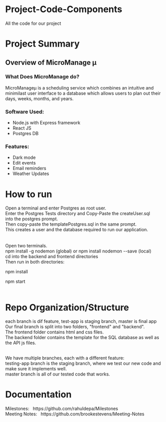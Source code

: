 # Project-Code-Components
All the code for our project

<h1>Project Summary</h1>

<h2>Overview of MicroManage &mu;</h2>
  <h3>What Does MicroManage do?</h3>
    MicroManage&mu; is a scheduling service which combines an
      intuitive and minimilast user interface to a database which allows
      users to plan out their days, weeks, months, and years. <br>

  <h3>Software Used: </h3>  
  <ul>
    <li> Node.js with Express framework</li>
    <li> React JS</li>
    <li> Postgres DB </li>
  </ul>
  
  <h3>Features:</h3>
  <ul>
    <li> Dark mode </li>
    <li> Edit events </li>
    <li> Email reminders </li>
    <li> Weather Updates </li>
  </ul>
  
<h1>How to run</h1>
Open a terminal and enter Postgres as root user.<br>
Enter the Postgres Tests directory and Copy-Paste the createUser.sql<br>
into the postgres prompt.<br>
Then copy-paste the templatePostgres.sql in the same prompt.<br>
This creates a user and the database required to run our application. <br>
<br>
<br>
Open two terminals. <br>
npm install -g nodemon (global) or npm install nodemon --save (local)<br>
cd into the backend and frontend directories <br>
Then run in both directories: <br>

npm install <br>

npm start <br> <br>
<h1>Repo Organization/Structure</h1> each branch is dif feature, test-app is staging branch, master is final app
Our final branch is split into two folders, "frontend" and "backend". <br>
The frontend folder contains html and css files. <br>
The backend folder contains the template for the SQL database as well as the API js files. <br><br>

We have multiple branches, each with a different feature:<br> 
testing-app branch is the staging branch, where we test our new code and make sure it implements well.<br>
master branch is all of our tested code that works.<br>

<h1>Documentation</h1>
Milestones: &nbsp; https://github.com/rahuldepa/Milestones <br>
Meeting Notes: &nbsp; https://github.com/brookestevens/Meeting-Notes <br>

 
  
  
